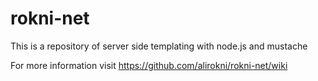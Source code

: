 rokni-net
=========

This is a repository of server side templating with node.js and mustache

For more information visit https://github.com/alirokni/rokni-net/wiki
